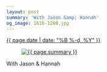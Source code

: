 ```yaml
---
layout: post
summary: 'With Jason &amp; Hannah'
og_image: 1616-1280.jpg
---
```


<div class="post">
 <time>
  <a href="/1616">
   {{ page.date | date: "%B %-d, %Y" }}
  </a>
 </time>
 <a href="/1616">
  <figure data-taken="3/27/2022">
   <img alt="{{ page.summary }}" sizes="(min-width: 700px) 50vw, calc(100vw - 2rem)" src="{{ site.assets_url }}/1616-640.jpg" srcset="{{ site.assets_url }}/1616-320.jpg 320w, {{ site.assets_url }}/1616-640.jpg 640w, {{ site.assets_url }}/1616-960.jpg 960w, {{ site.assets_url }}/1616-1280.jpg 1280w"/>
  </figure>
 </a>
 <span>
  With Jason &amp; Hannah
 </span>
</div>
